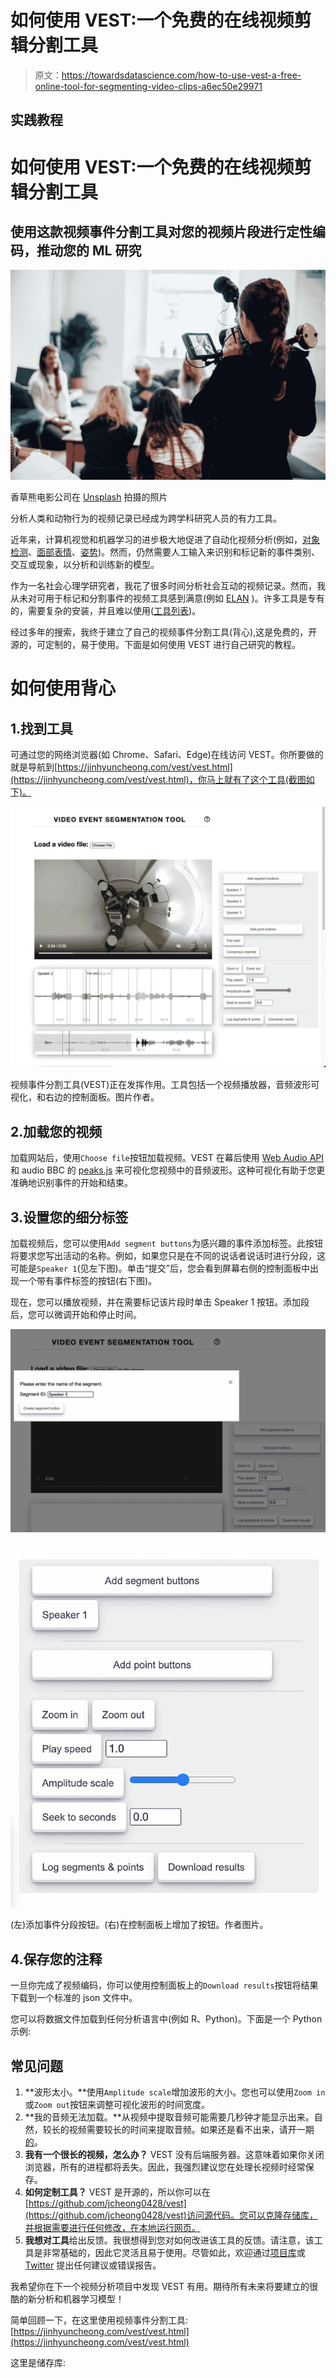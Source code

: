 # 如何使用 VEST:一个免费的在线视频剪辑分割工具

> 原文：<https://towardsdatascience.com/how-to-use-vest-a-free-online-tool-for-segmenting-video-clips-a6ec50e29971>

## 实践教程

# 如何使用 VEST:一个免费的在线视频剪辑分割工具

## 使用这款视频事件分割工具对您的视频片段进行定性编码，推动您的 ML 研究

![](img/ba7eb92503b0491350eb0436e85dc8c8.png)

香草熊电影公司在 [Unsplash](https://unsplash.com?utm_source=medium&utm_medium=referral) 拍摄的照片

分析人类和动物行为的视频记录已经成为跨学科研究人员的有力工具。

近年来，计算机视觉和机器学习的进步极大地促进了自动化视频分析(例如，[对象检测](https://pjreddie.com/darknet/yolo/)、[面部表情](/how-to-extract-facial-expressions-head-pose-and-gaze-from-any-youtube-video-2aa6590c2bb6)、[姿势](https://github.com/MVIG-SJTU/AlphaPose))。然而，仍然需要人工输入来识别和标记新的事件类别、交互或现象，以分析和训练新的模型。

作为一名社会心理学研究者，我花了很多时间分析社会互动的视频记录。然而，我从未对可用于标记和分割事件的视频工具感到满意(例如 [ELAN](https://archive.mpi.nl/tla/elan) )。许多工具是专有的，需要复杂的安装，并且难以使用([工具列表](https://en.wikipedia.org/wiki/Computer-assisted_qualitative_data_analysis_software))。

经过多年的搜索，我终于建立了自己的视频事件分割工具(背心),这是免费的，开源的，可定制的，易于使用。下面是如何使用 VEST 进行自己研究的教程。

# 如何使用背心

## 1.找到工具

可通过您的网络浏览器(如 Chrome、Safari、Edge)在线访问 VEST。你所要做的就是导航到[https://jinhyuncheong.com/vest/vest.html](https://jinhyuncheong.com/vest/vest.html)，你马上就有了这个工具(截图如下)。

![](img/a17b274a28939a437f4ed27966810316.png)

视频事件分割工具(VEST)正在发挥作用。工具包括一个视频播放器，音频波形可视化，和右边的控制面板。图片作者。

## 2.加载您的视频

加载网站后，使用`Choose file`按钮加载视频。VEST 在幕后使用 [Web Audio API](https://www.w3.org/TR/webaudio/) 和 audio BBC 的 [peaks.js](https://github.com/bbc/peaks.js) 来可视化您视频中的音频波形。这种可视化有助于您更准确地识别事件的开始和结束。

## 3.设置您的细分标签

加载视频后，您可以使用`Add segment buttons`为感兴趣的事件添加标签。此按钮将要求您写出活动的名称。例如，如果您只是在不同的说话者说话时进行分段，这可能是`Speaker 1`(见左下图)。单击“提交”后，您会看到屏幕右侧的控制面板中出现一个带有事件标签的按钮(右下图)。

现在，您可以播放视频，并在需要标记该片段时单击 Speaker 1 按钮。添加段后，您可以微调开始和停止时间。

![](img/d334c3ea9cbc4bef1c4e687ca02f813c.png)![](img/26f176b914af20890b7886b9810aef3f.png)

(左)添加事件分段按钮。(右)在控制面板上增加了按钮。作者图片。

## 4.保存您的注释

一旦你完成了视频编码，你可以使用控制面板上的`Download results`按钮将结果下载到一个标准的 json 文件中。

您可以将数据文件加载到任何分析语言中(例如 R、Python)。下面是一个 Python 示例:

## 常见问题

1.  **波形太小。**使用`Amplitude scale`增加波形的大小。您也可以使用`Zoom in`或`Zoom out`按钮来调整可视化波形的时间宽度。
2.  **我的音频无法加载。**从视频中提取音频可能需要几秒钟才能显示出来。自然，较长的视频需要较长的时间来提取音频。如果还是看不出来，请开一期[的](https://github.com/jcheong0428/vest/issues)。
3.  **我有一个很长的视频，怎么办？** VEST 没有后端服务器。这意味着如果你关闭浏览器，所有的进程都将丢失。因此，我强烈建议您在处理长视频时经常保存。
4.  **如何定制工具？** VEST 是开源的，所以你可以在[https://github.com/jcheong0428/vest](https://github.com/jcheong0428/vest)访问源代码。您可以克隆存储库，并根据需要进行任何修改，在本地运行网页。
5.  **我想对工具**给出反馈。我很想得到您对如何改进该工具的反馈。请注意，该工具是非常基础的，因此它灵活且易于使用。尽管如此，欢迎通过[项目库](https://github.com/jcheong0428/vest/issues)或 [Twitter](https://twitter.com/intent/tweet?screen_name=jcheong0428) 提出任何建议或错误报告。

我希望你在下一个视频分析项目中发现 VEST 有用。期待所有未来将要建立的很酷的新分析和机器学习模型！

简单回顾一下，在这里使用视频事件分割工具:[https://jinhyuncheong.com/vest/vest.html](https://jinhyuncheong.com/vest/vest.html)

这里是储存库:

[](https://github.com/jcheong0428/vest) 